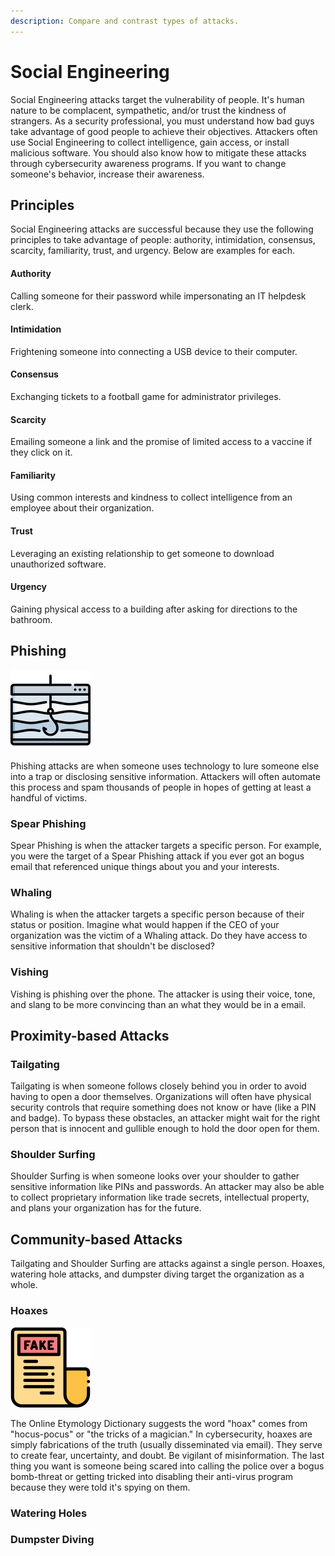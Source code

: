 ```yaml
---
description: Compare and contrast types of attacks.
---
```


# Social Engineering

Social Engineering attacks target the vulnerability of people. It's human nature to be complacent, sympathetic, and/or trust the kindness of strangers. As a security professional, you must understand how bad guys take advantage of good people to achieve their objectives. Attackers often use Social Engineering to collect intelligence, gain access, or install malicious software. You should also know how to mitigate these attacks through cybersecurity awareness programs. If you want to change someone's behavior, increase their awareness. 

## Principles

Social Engineering attacks are successful because they use the following principles to take advantage of people: authority, intimidation, consensus, scarcity, familiarity, trust, and urgency. Below are examples for each. 

#### Authority

Calling someone for their password while impersonating an IT helpdesk clerk. 

#### Intimidation

Frightening someone into connecting a USB device to their computer.  

#### Consensus

Exchanging tickets to a football game for administrator privileges. 

#### Scarcity

Emailing someone a link and the promise of limited access to a vaccine if they click on it. 

#### Familiarity

Using common interests and kindness to collect intelligence from an employee about their organization. 

#### Trust

Leveraging an existing relationship to get someone to download unauthorized software. 

#### Urgency

Gaining physical access to a building after asking for directions to the bathroom. 

## Phishing

![](../../.gitbook/assets/019-phishing.png)

Phishing attacks are when someone uses technology to lure someone else into a trap or disclosing sensitive information. Attackers will often automate this process and spam thousands of people in hopes of getting at least a handful of victims. 

### Spear Phishing

Spear Phishing is when the attacker targets a specific person. For example, you were the target of a Spear Phishing attack if you ever got an bogus email that referenced unique things about you and your interests.  

### Whaling

Whaling is when the attacker targets a specific person because of their status or position. Imagine what would happen if the CEO of your organization was the victim of a Whaling attack. Do they have access to sensitive information that shouldn't be disclosed? 

### Vishing

Vishing is phishing over the phone. The attacker is using their voice, tone, and slang to be more convincing than an what they would be in a email. 

## Proximity-based Attacks

### Tailgating

Tailgating is when someone follows closely behind you in order to avoid having to open a door themselves. Organizations will often have physical security controls that require something does not know or have \(like a PIN and badge\). To bypass these obstacles, an attacker might wait for the right person that is innocent and gullible enough to hold the door open for them. 

### Shoulder Surfing

Shoulder Surfing is when someone looks over your shoulder to gather sensitive information like PINs and passwords. An attacker may also be able to collect proprietary information like trade secrets, intellectual property, and plans your organization has for the future. 

## Community-based Attacks

Tailgating and Shoulder Surfing are attacks against a single person. Hoaxes, watering hole attacks, and dumpster diving target the organization as a whole. 

### Hoaxes

![](../../.gitbook/assets/fake-news.png)

The Online Etymology Dictionary suggests the word "hoax" comes from "hocus-pocus" or  "the tricks of a magician." In cybersecurity, hoaxes are simply fabrications of the truth \(usually disseminated via email\). They serve to create fear, uncertainty, and doubt. Be vigilant of misinformation. The last thing you want is someone being scared into calling the police over a bogus bomb-threat or getting tricked into disabling their anti-virus program because they were told it's spying on them. 

### Watering Holes

### Dumpster Diving

### 

